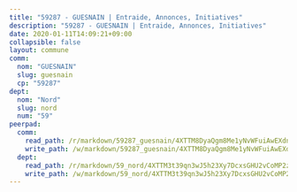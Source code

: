 ```yaml
---
title: "59287 - GUESNAIN | Entraide, Annonces, Initiatives"
description: "59287 - GUESNAIN | Entraide, Annonces, Initiatives"
date: 2020-01-11T14:09:21+09:00
collapsible: false
layout: commune
comm:
  nom: "GUESNAIN"
  slug: guesnain
  cp: "59287"
dept:
  nom: "Nord"
  slug: nord
  num: "59"
peerpad:
  comm:
    read_path: /r/markdown/59287_guesnain/4XTTM8DyaQgm8Me1yNvWFuiAwEXdncNkQ41bvMREssazHwGmX
    write_path: /w/markdown/59287_guesnain/4XTTM8DyaQgm8Me1yNvWFuiAwEXdncNkQ41bvMREssazHwGmX-K3TgV7CZRFzmZumLDTnfKCnyrJB2GqcP2fnQ366f59jqmBoR8VSQaaiR5NtumUbW1MjWMVLgaQCZUwJPrRoGUNvTM9NcmwGATeC4yJFFxzW6HSycoxokZ6zzidntSBEguHZA7kky
  dept:
    read_path: /r/markdown/59_nord/4XTTM3t39qn3wJ5h23Xy7DcxsGHU2vCoMP2z3iS4TUn3TrtdJ
    write_path: /w/markdown/59_nord/4XTTM3t39qn3wJ5h23Xy7DcxsGHU2vCoMP2z3iS4TUn3TrtdJ-K3TgTuZGkuZqXfr6fpmH7pGsMT6ndvZQMyRDze5QBt7XScLWHoBi246kLoDKpTH2Yo4f3AFSSJqGc2ozvNww7qPLqsDjpvahxCbQ6F5znbfjp6kVgaDcTYc9LyhwSfYuCevnvZUQ
---
```


